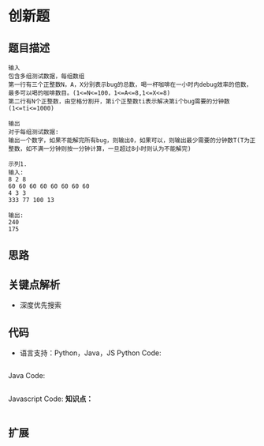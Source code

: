 # 创新题
## 题目描述
```
输入
包含多组测试数据，每组数组
第一行有三个正整数N，A，X分别表示bug的总数，喝一杯咖啡在一小时内debug效率的倍数，最多可以喝的咖啡数目。(1<=N<=100，1<=A<=8,1<=X<=8)
第二行有N个正整数，由空格分割开，第i个正整数ti表示解决第i个bug需要的分钟数(1<=ti<=1000)

输出
对于每组测试数据:
输出一个数字，如果不能解完所有bug，则输出0，如果可以，则输出最少需要的分钟数T(T为正整数，如不满一分钟则按一分钟计算，一旦超过8小时则认为不能解完)

示列1.
输入:
8 2 8
60 60 60 60 60 60 60 60
4 3 3
333 77 100 13

输出:
240
175
```

## 思路

## 关键点解析

- 深度优先搜索

## 代码

- 语言支持：Python，Java，JS
  Python Code:

```python

```

Java Code:

```java

```

Javascript Code:
**知识点：**

```js
```

## 扩展
